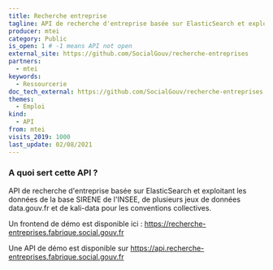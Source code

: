 ```yaml
---
title: Recherche entreprise
tagline: API de recherche d'entreprise basée sur ElasticSearch et exploitant les données de la base SIRENE de l'INSEE, de plusieurs jeux de données data.gouv.fr et de kali-data pour les conventions collectives.
producer: mtei
category: Public
is_open: 1 # -1 means API not open
external_site: https://github.com/SocialGouv/recherche-entreprises
partners:
  - mtei
keywords:
  - Ressourcerie
doc_tech_external: https://github.com/SocialGouv/recherche-entreprises
themes:
  - Emploi
kind:
  - API
from: mtei
visits_2019: 1000
last_update: 02/08/2021
---
```


### A quoi sert cette API ?

API de recherche d'entreprise basée sur ElasticSearch et exploitant les données de la base SIRENE de l'INSEE, de plusieurs jeux de données data.gouv.fr et de kali-data pour les conventions collectives.

Un frontend de démo est disponible ici : https://recherche-entreprises.fabrique.social.gouv.fr

Une API de démo est disponible sur https://api.recherche-entreprises.fabrique.social.gouv.fr
